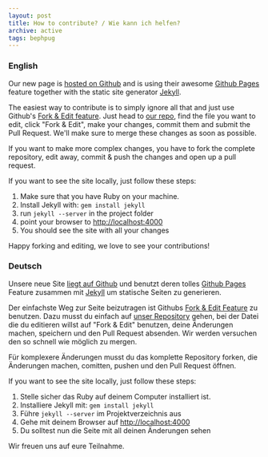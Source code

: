 ```yaml
---
layout: post
title: How to contribute? / Wie kann ich helfen?
archive: active
tags: bephpug
---
```


### English

Our new page is [hosted on Github](https://github.com/berlinphp/berlinphp.github.com)
and is using their awesome [Github Pages](http://pages.github.com/) feature together
with the static site generator [Jekyll](https://github.com/mojombo/jekyll).

The easiest way to contribute is to simply ignore all that and just use
Github's [Fork & Edit feature](https://github.com/blog/844-forking-with-the-edit-button).
Just head to [our repo](https://github.com/berlinphp/berlinphp.github.com), find the
file you want to edit, click "Fork & Edit", make your changes, commit them and
submit the Pull Request. We'll make sure to merge these changes as soon as
possible.

If you want to make more complex changes, you have to fork the complete repository,
edit away, commit & push the changes and open up a pull request.

If you want to see the site locally, just follow these steps:

1. Make sure that you have Ruby on your machine.
2. Install Jekyll with: `gem install jekyll`
3. run `jekyll --server` in the project folder
4. point your browser to [http://localhost:4000](http://localhost:4000)
5. You should see the site with all your changes

Happy forking and editing, we love to see your contributions!

### Deutsch

Unsere neue Site [liegt auf Github](https://github.com/berlinphp/berlinphp.github.com)
und benutzt deren tolles [Github Pages](http://pages.github.com/) Feature zusammen mit
[Jekyll](https://github.com/mojombo/jekyll) um statische Seiten zu generieren.

Der einfachste Weg zur Seite beizutragen ist Githubs
[Fork & Edit Feature](https://github.com/blog/844-forking-with-the-edit-button)
zu benutzen. Dazu musst du einfach auf [unser Repository](https://github.com/berlinphp/berlinphp.github.com)
gehen, bei der Datei die du editieren willst auf "Fork & Edit" benutzen, deine
Änderungen machen, speichern und den Pull Request absenden. Wir werden versuchen den so schnell wie
möglich zu mergen.

Für komplexere Änderungen musst du das komplette Repository forken, die
Änderungen machen, comitten, pushen und den Pull Request öffnen.

If you want to see the site locally, just follow these steps:

1. Stelle sicher das Ruby auf deinem Computer installiert ist.
2. Installiere Jekyll mit: `gem install jekyll`
3. Führe `jekyll --server` im Projektverzeichnis aus
4. Gehe mit deinem Browser auf [http://localhost:4000](http://localhost:4000)
5. Du solltest nun die Seite mit all deinen Änderungen sehen

Wir freuen uns auf eure Teilnahme.

